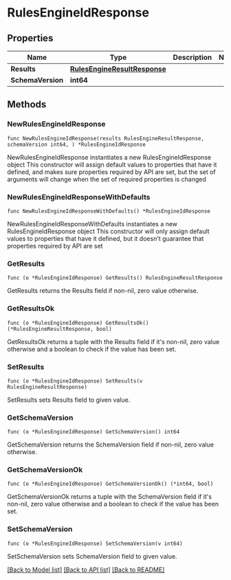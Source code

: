 # RulesEngineIdResponse

## Properties

Name | Type | Description | Notes
------------ | ------------- | ------------- | -------------
**Results** | [**RulesEngineResultResponse**](RulesEngineResultResponse.md) |  | 
**SchemaVersion** | **int64** |  | 

## Methods

### NewRulesEngineIdResponse

`func NewRulesEngineIdResponse(results RulesEngineResultResponse, schemaVersion int64, ) *RulesEngineIdResponse`

NewRulesEngineIdResponse instantiates a new RulesEngineIdResponse object
This constructor will assign default values to properties that have it defined,
and makes sure properties required by API are set, but the set of arguments
will change when the set of required properties is changed

### NewRulesEngineIdResponseWithDefaults

`func NewRulesEngineIdResponseWithDefaults() *RulesEngineIdResponse`

NewRulesEngineIdResponseWithDefaults instantiates a new RulesEngineIdResponse object
This constructor will only assign default values to properties that have it defined,
but it doesn't guarantee that properties required by API are set

### GetResults

`func (o *RulesEngineIdResponse) GetResults() RulesEngineResultResponse`

GetResults returns the Results field if non-nil, zero value otherwise.

### GetResultsOk

`func (o *RulesEngineIdResponse) GetResultsOk() (*RulesEngineResultResponse, bool)`

GetResultsOk returns a tuple with the Results field if it's non-nil, zero value otherwise
and a boolean to check if the value has been set.

### SetResults

`func (o *RulesEngineIdResponse) SetResults(v RulesEngineResultResponse)`

SetResults sets Results field to given value.


### GetSchemaVersion

`func (o *RulesEngineIdResponse) GetSchemaVersion() int64`

GetSchemaVersion returns the SchemaVersion field if non-nil, zero value otherwise.

### GetSchemaVersionOk

`func (o *RulesEngineIdResponse) GetSchemaVersionOk() (*int64, bool)`

GetSchemaVersionOk returns a tuple with the SchemaVersion field if it's non-nil, zero value otherwise
and a boolean to check if the value has been set.

### SetSchemaVersion

`func (o *RulesEngineIdResponse) SetSchemaVersion(v int64)`

SetSchemaVersion sets SchemaVersion field to given value.



[[Back to Model list]](../README.md#documentation-for-models) [[Back to API list]](../README.md#documentation-for-api-endpoints) [[Back to README]](../README.md)


